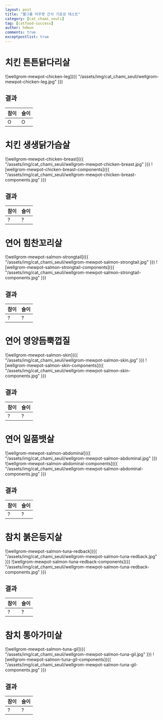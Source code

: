 ```yaml
---
layout: post
title: "웰그롬 미우팟 간식 기호성 테스트"
category: [cat_chami_seuli]
tag: [catfood-success]
author: hdmun
comments: true
exceptpostlist: true
---
```


# 치킨 튼튼닭다리살
![wellgrom-mewpot-chicken-leg]({{ "/assets/img/cat_chami_seuli/wellgrom-mewpot-chicken-leg.jpg" }})

## 결과

| 참이 | 슬이 |
| --- | --- |
| O | O |

# 치킨 생생닭가슴살

![wellgrom-mewpot-chicken-breast]({{ "/assets/img/cat_chami_seuli/wellgrom-mewpot-chicken-breast.jpg" }})
![wellgrom-mewpot-chicken-breast-components]({{ "/assets/img/cat_chami_seuli/wellgrom-mewpot-chicken-breast-components.jpg" }})

## 결과

| 참이 | 슬이 |
| --- | --- |
| ?| ? |


# 연어 힘찬꼬리살
![wellgrom-mewpot-salmon-strongtail]({{ "/assets/img/cat_chami_seuli/wellgrom-mewpot-salmon-strongtail.jpg" }})
![wellgrom-mewpot-salmon-strongtail-components]({{ "/assets/img/cat_chami_seuli/wellgrom-mewpot-salmon-strongtail-components.jpg" }})

## 결과

| 참이 | 슬이 |
| --- | --- |
| ? | ? |


# 연어 영양듬뿍껍질
![wellgrom-mewpot-salmon-skin]({{ "/assets/img/cat_chami_seuli/wellgrom-mewpot-salmon-skin.jpg" }})
![wellgrom-mewpot-salmon-skin-components]({{ "/assets/img/cat_chami_seuli/wellgrom-mewpot-salmon-skin-components.jpg" }})

## 결과

| 참이 | 슬이 |
| --- | --- |
| ? | ? |


# 연어 일품뱃살
![wellgrom-mewpot-salmon-abdominal]({{ "/assets/img/cat_chami_seuli/wellgrom-mewpot-salmon-abdominal.jpg" }})
![wellgrom-mewpot-salmon-abdominal-components]({{ "/assets/img/cat_chami_seuli/wellgrom-mewpot-salmon-abdominal-components.jpg" }})

## 결과

| 참이 | 슬이 |
| --- | --- |
| ? | ? |


# 참치 붉은등지살
![wellgrom-mewpot-salmon-tuna-redback]({{ "/assets/img/cat_chami_seuli/wellgrom-mewpot-salmon-tuna-redback.jpg" }})
![wellgrom-mewpot-salmon-tuna-redback-components]({{ "/assets/img/cat_chami_seuli/wellgrom-mewpot-salmon-tuna-redback-components.jpg" }})

## 결과

| 참이 | 슬이 |
| --- | --- |
| ? | ? |


# 참치 통아가미살
![wellgrom-mewpot-salmon-tuna-gil]({{ "/assets/img/cat_chami_seuli/wellgrom-mewpot-salmon-tuna-gil.jpg" }})
![wellgrom-mewpot-salmon-tuna-gil-components]({{ "/assets/img/cat_chami_seuli/wellgrom-mewpot-salmon-tuna-gil-components.jpg" }})

## 결과

| 참이 | 슬이 |
| --- | --- |
| ? | ? |
